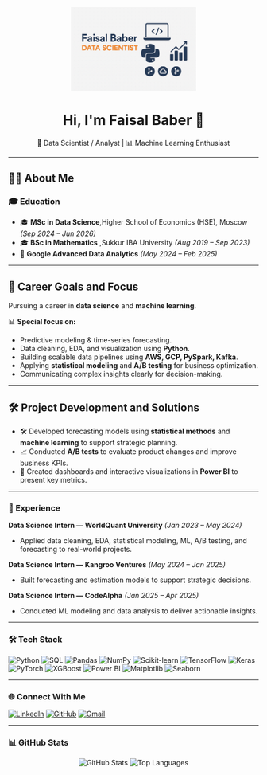 <!-- Banner -->
<p align="center">
  <img src="https://github.com/BaberFaisal/BaberFaisal/blob/main/ChatGPT%20Image%20Aug%2010%2C%202025%2C%2008_11_22%20AM.png" alt="Banner" width="50%">
</p>

<h1 align="center">Hi, I'm Faisal Baber 👋</h1>
<p align="center">
🎯 Data Scientist / Analyst | 📊 Machine Learning Enthusiast
</p>

---

## 👨‍💻 About Me

### 🎓 Education
- 🎓 **MSc in Data Science**,Higher School of Economics (HSE), Moscow *(Sep 2024 – Jun 2026)*
- 🎓 **BSc in Mathematics** ,Sukkur IBA University *(Aug 2019 – Sep 2023)*
- 📜 **Google Advanced Data Analytics** *(May 2024 – Feb 2025)*

---

## 🎯 Career Goals and Focus
 Pursuing a career in **data science** and **machine learning**.

📊 **Special focus on:**
- Predictive modeling & time-series forecasting.
- Data cleaning, EDA, and visualization using **Python**.
- Building scalable data pipelines using **AWS, GCP, PySpark, Kafka**.
- Applying **statistical modeling** and **A/B testing** for business optimization.
- Communicating complex insights clearly for decision-making.

---

## 🛠 Project Development and Solutions
- 🛠 Developed forecasting models using **statistical methods** and **machine learning** to support strategic planning.
- 📈 Conducted **A/B tests** to evaluate product changes and improve business KPIs.
- 🎨 Created dashboards and interactive visualizations in **Power BI** to present key metrics.

---


### 💼 Experience
**Data Science Intern — WorldQuant University** *(Jan 2023 – May 2024)*  
- Applied data cleaning, EDA, statistical modeling, ML, A/B testing, and forecasting to real-world projects.  

**Data Science Intern — Kangroo Ventures** *(May 2024 – Jan 2025)*  
- Built forecasting and estimation models to support strategic decisions.  

**Data Science Intern — CodeAlpha** *(Jan 2025 – Apr 2025)*  
- Conducted ML modeling and data analysis to deliver actionable insights.

---

### 🛠 Tech Stack

![Python](https://img.shields.io/badge/Python-3776AB?logo=python&logoColor=white)
![SQL](https://img.shields.io/badge/SQL-003B57?logo=database&logoColor=white)
![Pandas](https://img.shields.io/badge/Pandas-150458?logo=pandas&logoColor=white)
![NumPy](https://img.shields.io/badge/NumPy-013243?logo=numpy&logoColor=white)
![Scikit-learn](https://img.shields.io/badge/Scikit--learn-F7931E?logo=scikit-learn&logoColor=white)
![TensorFlow](https://img.shields.io/badge/TensorFlow-FF6F00?logo=tensorflow&logoColor=white)
![Keras](https://img.shields.io/badge/Keras-D00000?logo=keras&logoColor=white)
![PyTorch](https://img.shields.io/badge/PyTorch-EE4C2C?logo=pytorch&logoColor=white)
![XGBoost](https://img.shields.io/badge/XGBoost-FF6600?logo=xgboost&logoColor=white)
![Power BI](https://img.shields.io/badge/Power_BI-F2C811?logo=power-bi&logoColor=white)
![Matplotlib](https://img.shields.io/badge/Matplotlib-005571?logo=matplotlib&logoColor=white)
![Seaborn](https://img.shields.io/badge/Seaborn-9B59B6?logoColor=white)

---

### 🌐 Connect With Me

[![LinkedIn](https://img.shields.io/badge/LinkedIn-blue?logo=linkedin)](http://linkedin.com/in/datascience-python-excel-tableau-expert)
[![GitHub](https://img.shields.io/badge/GitHub-black?logo=github)](https://github.com/BaberFaisal)
[![Gmail](https://img.shields.io/badge/Gmail-red?logo=gmail)](mailto:faisalbaberfbs@gmail.com)

---

### 📊 GitHub Stats
<p align="center">
  <img src="https://github-readme-stats.vercel.app/api?username=BaberFaisal&show_icons=true&theme=tokyonight" alt="GitHub Stats" height="160"/>
  <img src="https://github-readme-stats.vercel.app/api/top-langs/?username=BaberFaisal&layout=compact&theme=tokyonight" alt="Top Languages" height="160"/>
</p>

